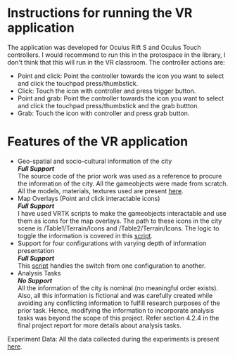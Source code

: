 # Instructions for running the VR application

The application was developed for Oculus Rift S and Oculus Touch controllers. I would recommend to run this in the protospace in the library, I don't think that this will run in the VR classroom. The controller actions are:  
* Point and click: Point the controller towards the icon you want to select and click the touchpad press/thumbstick.
* Click: Touch the icon with controller and press trigger button.
* Point and grab: Point the controller towards the icon you want to select and click the touchpad press/thumbstick and the grab buttton.
* Grab: Touch the icon with controller and press grab button.  

# Features of the VR application

* Geo-spatial and socio-cultural information of the city  
  ___Full Support___  
  The source code of the prior work was used as a reference to procure the information of the city. All the gameobjects were made from scratch. All the models, materials, textures used are present [here](https://github.com/snehabhakare/VR-Final-Project/tree/master/Assets/Source/Models).  
* Map Overlays (Point and click interactable icons)  
  ___Full Support___  
  I have used VRTK scripts to make the gameobjects interactable and use them as icons for the map overlays. The path to these icons in the city scene is /Table1/Terrain/Icons and /Table2/Terrain/Icons. The logic to toggle the information is covered in this [script](https://github.com/snehabhakare/VR-Final-Project/blob/master/Assets/Source/Scripts/ToggleInfo.cs).    
* Support for four configurations with varying depth of information presentation  
  ___Full Support___  
  This [script](https://github.com/snehabhakare/VR-Final-Project/blob/master/Assets/Source/Scripts/RunConfigurations.cs) handles the switch from one configuration to another.  
* Analysis Tasks  
  ___No Support___  
  All the information of the city is nominal (no meaningful order exists). Also, all this information is fictional and was carefully created while avoiding any conflicting information to fulfill research purposes of the prior task. Hence, modifying the information to incorporate analysis tasks was beyond the scope of this project. Refer section 4.2.4 in the final project report for more details about analysis tasks.  
  
Experiment Data: All the data collected during the experiments is present [here](https://github.com/snehabhakare/VR-Final-Project/tree/master/Assets/Source/Logs).
